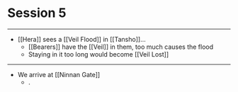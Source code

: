 # Session 5

---
- [[Hera]] sees a [[Veil Flood]] in [[Tansho]]...
	- [[Bearers]] have the [[Veil]] in them, too much causes the flood
	- Staying in it too long would become [[Veil Lost]]

---
- We arrive at [[Ninnan Gate]]
	- .
